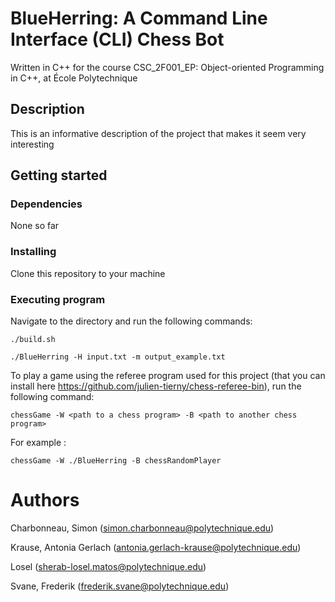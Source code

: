 # BlueHerring: A Command Line Interface (CLI) Chess Bot

Written in C++ for the course CSC_2F001_EP: Object-oriented Programming in C++, at École Polytechnique


## Description

This is an informative description of the project that makes it seem very interesting


## Getting started

### Dependencies

None so far



### Installing

Clone this repository to your machine


### Executing program

Navigate to the directory and run the following commands:

```
./build.sh
```
```
./BlueHerring -H input.txt -m output_example.txt
```

To play a game using the referee program used for this project (that you can install here https://github.com/julien-tierny/chess-referee-bin), run the following command:

```
chessGame -W <path to a chess program> -B <path to another chess program>
```

For example :
```
chessGame -W ./BlueHerring -B chessRandomPlayer
```


# Authors

Charbonneau, Simon (simon.charbonneau@polytechnique.edu)

Krause, Antonia Gerlach (antonia.gerlach-krause@polytechnique.edu)

Losel (sherab-losel.matos@polytechnique.edu)

Svane, Frederik (frederik.svane@polytechnique.edu)

